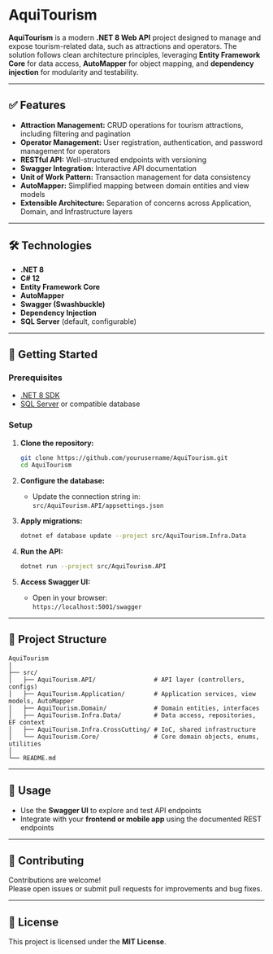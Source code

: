 # AquiTourism

**AquiTourism** is a modern **.NET 8 Web API** project designed to manage and expose tourism-related data, such as attractions and operators. The solution follows clean architecture principles, leveraging **Entity Framework Core** for data access, **AutoMapper** for object mapping, and **dependency injection** for modularity and testability.

---

## ✅ Features

- **Attraction Management:** CRUD operations for tourism attractions, including filtering and pagination  
- **Operator Management:** User registration, authentication, and password management for operators  
- **RESTful API:** Well-structured endpoints with versioning  
- **Swagger Integration:** Interactive API documentation  
- **Unit of Work Pattern:** Transaction management for data consistency  
- **AutoMapper:** Simplified mapping between domain entities and view models  
- **Extensible Architecture:** Separation of concerns across Application, Domain, and Infrastructure layers  

---

## 🛠️ Technologies

- **.NET 8**  
- **C# 12**  
- **Entity Framework Core**  
- **AutoMapper**  
- **Swagger (Swashbuckle)**  
- **Dependency Injection**  
- **SQL Server** (default, configurable)  

---

## 🚀 Getting Started

### Prerequisites

- [.NET 8 SDK](https://dotnet.microsoft.com/download)  
- [SQL Server](https://www.microsoft.com/en-us/sql-server/sql-server-downloads) or compatible database  

### Setup

1. **Clone the repository:**

   ```bash
   git clone https://github.com/yourusername/AquiTourism.git
   cd AquiTourism
   ```

2. **Configure the database:**

   - Update the connection string in:  
     `src/AquiTourism.API/appsettings.json`

3. **Apply migrations:**

   ```bash
   dotnet ef database update --project src/AquiTourism.Infra.Data
   ```

4. **Run the API:**

   ```bash
   dotnet run --project src/AquiTourism.API
   ```

5. **Access Swagger UI:**

   - Open in your browser:  
     `https://localhost:5001/swagger`

---

## 📁 Project Structure

```
AquiTourism
│
├── src/
│   ├── AquiTourism.API/                # API layer (controllers, configs)
│   ├── AquiTourism.Application/        # Application services, view models, AutoMapper
│   ├── AquiTourism.Domain/             # Domain entities, interfaces
│   ├── AquiTourism.Infra.Data/         # Data access, repositories, EF context
│   ├── AquiTourism.Infra.CrossCutting/ # IoC, shared infrastructure
│   └── AquiTourism.Core/               # Core domain objects, enums, utilities
│
└── README.md
```

---

## 📌 Usage

- Use the **Swagger UI** to explore and test API endpoints  
- Integrate with your **frontend or mobile app** using the documented REST endpoints  

---

## 🤝 Contributing

Contributions are welcome!  
Please open issues or submit pull requests for improvements and bug fixes.

---

## 📄 License

This project is licensed under the **MIT License**.
